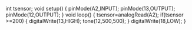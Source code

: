 
int tsensor;
void setup()
{
  pinMode(A2,INPUT);
  pinMode(13,OUTPUT);
  pinMode(12,OUTPUT);
}
void loop()
{
  tsensor=analogRead(A2);
  if(tsensor >=200)
  {
    digitalWrite(13,HIGH);
    tone(12,500,500);
  }
  digitalWrite(18,LOW);
}
